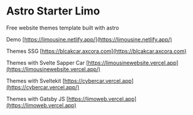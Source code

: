# Astro Starter Limo

Free website themes template built with astro

Demo [https://limousine.netlify.app/](https://limousine.netlify.app/)

Themes SSG [https://blcakcar.axcora.com](https://blcakcar.axcora.com)

Themes with Svelte Sapper Car [https://limousinewebsite.vercel.app](https://limousinewebsite.vercel.app/)

Themes with Sveltekit [https://cybercar.vercel.app](https://cybercar.vercel.app/)

Themes with Gatsby JS [https://limoweb.vercel.app](https://limoweb.vercel.app)

